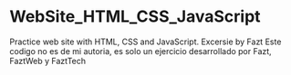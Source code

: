 # WebSite_HTML_CSS_JavaScript
Practice web site with HTML, CSS and JavaScript. Excersie by Fazt
Este codigo no es de mi autoria, es solo un ejercicio desarrollado por Fazt, FaztWeb y FaztTech
